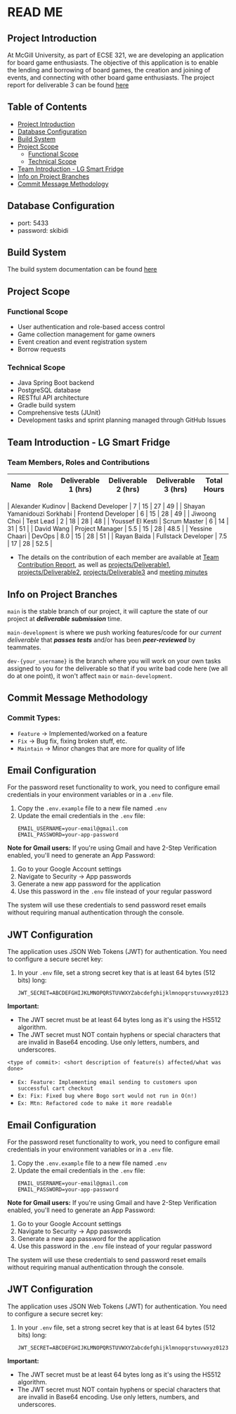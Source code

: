 # READ ME

## Project Introduction

At McGill University, as part of ECSE 321, we are developing an application for board game enthusiasts. The objective of this application is to enable the lending and borrowing of board games, the creation and joining of events, and connecting with other board game enthusiasts. The project report for deliverable 3 can be found [here](https://github.com/McGill-ECSE321-Winter2025/project-group-8/wiki/Project-Report-3)

## Table of Contents

- [Project Introduction](#project-introduction)
- [Database Configuration](#database-configuration)
- [Build System](#build-system)
- [Project Scope](#project-scope)
  - [Functional Scope](#functional-scope)
  - [Technical Scope](#technical-scope)
- [Team Introduction - LG Smart Fridge](#team-introduction---lg-smart-fridge)
- [Info on Project Branches](#info-on-project-branches)
- [Commit Message Methodology](#commit-message-methodology)

  
## Database Configuration
- port: 5433
- password: skibidi

## Build System
The build system documentation can be found [here](https://github.com/McGill-ECSE321-Winter2025/project-group-8/wiki/Build-System-Documentation)

## Project Scope
### Functional Scope
- User authentication and role-based access control
-  Game collection management for game owners
-  Event creation and event registration system
-   Borrow requests

### Technical Scope
- Java Spring Boot backend
- PostgreSQL database
- RESTful API architecture
- Gradle build system
- Comprehensive tests (JUnit)
- Development tasks and sprint planning managed through GitHub Issues

## Team Introduction - LG Smart Fridge
### Team Members, Roles and Contributions

| Name                              | Role                  | Deliverable 1 (hrs) | Deliverable 2 (hrs) | Deliverable 3 (hrs) | Total Hours |
|-----------------------------------|-----------------------|---------------------|---------------------|---------------------|-------------|

| Alexander Kudinov                 | Backend Developer     | 7                   | 15                   | 27                  | 49           |
| Shayan Yamanidouzi Sorkhabi       | Frontend Developer   | 6                   | 15                   | 28                   | 49           |
| Jiwoong Choi                      | Test Lead            | 2                   | 18                   | 28                   | 48           |
| Youssef El Kesti                  | Scrum Master         | 6                   | 14                   | 31                  | 51           |
| David Wang                        | Project Manager      | 5.5                   | 15                   | 28                   | 48.5           |
| Yessine Chaari                    | DevOps               | 8.0                   | 15                   | 28                   | 51           |
| Rayan Baida                       | Fullstack Developer  | 7.5                   | 17                   | 28                   | 52.5           |
- The details on the contribution of each member are available at [Team Contribution Report](https://github.com/McGill-ECSE321-Winter2025/project-group-8/wiki/Team-contributions#team-contributions), as well as [projects/Deliverable1](https://github.com/orgs/McGill-ECSE321-Winter2025/projects/22), [projects/Deliverable2](https://github.com/orgs/McGill-ECSE321-Winter2025/projects/34), [projects/Deliverable3](https://github.com/orgs/McGill-ECSE321-Winter2025/projects/37) and [meeting minutes](https://github.com/McGill-ECSE321-Winter2025/project-group-8/wiki/Project-report#meeting-minutes)

## Info on Project Branches

```main``` is the stable branch of our project, it will capture the state of our project at ***deliverable submission*** time.

```main-development``` is where we push working features/code for our *current deliverable* that 
***passes tests*** and/or has been ***peer-reviewed*** by teammates.

```dev-{your_username}``` is the branch where you will work on your own tasks assigned to you for the deliverable so that if 
you write bad code here (we all do at one point), it won't affect ```main``` or ```main-development```.

## Commit Message Methodology

### Commit Types:
* ```Feature``` -> Implemented/worked on a feature
* ```Fix``` -> Bug fix, fixing broken stuff, etc.
* ```Maintain``` -> Minor changes that are more for quality of life




## Email Configuration

For the password reset functionality to work, you need to configure email credentials in your environment variables or in a `.env` file.

1. Copy the `.env.example` file to a new file named `.env` 
2. Update the email credentials in the `.env` file:
   ```
   EMAIL_USERNAME=your-email@gmail.com
   EMAIL_PASSWORD=your-app-password
   ```

**Note for Gmail users:** If you're using Gmail and have 2-Step Verification enabled, you'll need to generate an App Password:
1. Go to your Google Account settings
2. Navigate to Security → App passwords
3. Generate a new app password for the application
4. Use this password in the `.env` file instead of your regular password

The system will use these credentials to send password reset emails without requiring manual authentication through the console.

## JWT Configuration

The application uses JSON Web Tokens (JWT) for authentication. You need to configure a secure secret key:

1. In your `.env` file, set a strong secret key that is at least 64 bytes (512 bits) long:
   ```
   JWT_SECRET=ABCDEFGHIJKLMNOPQRSTUVWXYZabcdefghijklmnopqrstuvwxyz0123456789ABCDEFGHIJKLMNOPQRSTUVWXYZab
   ```

**Important:** 
- The JWT secret must be at least 64 bytes long as it's using the HS512 algorithm.
- The JWT secret must NOT contain hyphens or special characters that are invalid in Base64 encoding. Use only letters, numbers, and underscores.

```<type of commit>: <short description of feature(s) affected/what was done>```

* ```Ex: Feature: Implementing email sending to customers upon successful cart checkout```
* ```Ex: Fix: Fixed bug where Bogo sort would not run in O(n!)```
* ```Ex: Mtn: Refactored code to make it more readable```

## Email Configuration

For the password reset functionality to work, you need to configure email credentials in your environment variables or in a `.env` file.

1. Copy the `.env.example` file to a new file named `.env` 
2. Update the email credentials in the `.env` file:
   ```
   EMAIL_USERNAME=your-email@gmail.com
   EMAIL_PASSWORD=your-app-password
   ```

**Note for Gmail users:** If you're using Gmail and have 2-Step Verification enabled, you'll need to generate an App Password:
1. Go to your Google Account settings
2. Navigate to Security → App passwords
3. Generate a new app password for the application
4. Use this password in the `.env` file instead of your regular password

The system will use these credentials to send password reset emails without requiring manual authentication through the console.

## JWT Configuration

The application uses JSON Web Tokens (JWT) for authentication. You need to configure a secure secret key:

1. In your `.env` file, set a strong secret key that is at least 64 bytes (512 bits) long:
   ```
   JWT_SECRET=ABCDEFGHIJKLMNOPQRSTUVWXYZabcdefghijklmnopqrstuvwxyz0123456789ABCDEFGHIJKLMNOPQRSTUVWXYZab
   ```

**Important:** 
- The JWT secret must be at least 64 bytes long as it's using the HS512 algorithm.
- The JWT secret must NOT contain hyphens or special characters that are invalid in Base64 encoding. Use only letters, numbers, and underscores.
